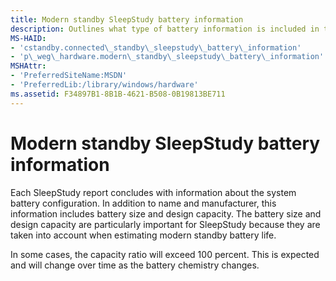 ```yaml
---
title: Modern standby SleepStudy battery information
description: Outlines what type of battery information is included in the modern standby SleepStudy report.
MS-HAID:
- 'cstandby.connected\_standby\_sleepstudy\_battery\_information'
- 'p\_weg\_hardware.modern\_standby\_sleepstudy\_battery\_information'
MSHAttr:
- 'PreferredSiteName:MSDN'
- 'PreferredLib:/library/windows/hardware'
ms.assetid: F34897B1-8B1B-4621-B508-0B19813BE711
---
```


# Modern standby SleepStudy battery information


Each SleepStudy report concludes with information about the system battery configuration. In addition to name and manufacturer, this information includes battery size and design capacity. The battery size and design capacity are particularly important for SleepStudy because they are taken into account when estimating modern standby battery life.

In some cases, the capacity ratio will exceed 100 percent. This is expected and will change over time as the battery chemistry changes.

 

 






